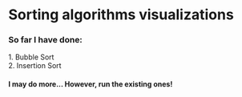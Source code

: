 # Sorting algorithms visualizations
<h3>So far I have done:</h3>
1. Bubble Sort<br>
2. Insertion Sort
<h4>I may do more... However, run the existing ones!</h4>
